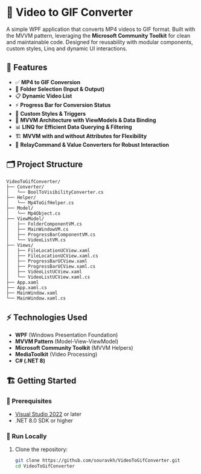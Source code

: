 # 🎥 Video to GIF Converter
A simple WPF application that converts MP4 videos to GIF format. Built with the MVVM pattern, leveraging the **Microsoft Community Toolkit** for clean and maintainable code. Designed for reusability with modular components, custom styles, Linq and dynamic UI interactions.

## 🚀 Features
- ✅ **MP4 to GIF Conversion**  
- 📂 **Folder Selection (Input & Output)**  
- 📋 **Dynamic Video List**  
- ⚡ **Progress Bar for Conversion Status**  
- 🎨 **Custom Styles & Triggers**  
- 🔄 **MVVM Architecture with ViewModels & Data Binding**  
- 📊 **LINQ for Efficient Data Querying & Filtering**  
- 🏗️ **MVVM with and without Attributes for Flexibility**  
- 🔗 **RelayCommand & Value Converters for Robust Interaction**
 

## 🗂️ Project Structure  
```
VideoToGifConverter/
├── Converter/
│   └── BoolToVisibilityConverter.cs
├── Helper/
│   └── Mp4ToGifHelper.cs
├── Model/
│   └── Mp4Object.cs
├── ViewModel/
│   ├── FolderComponentVM.cs
│   ├── MainWindowVM.cs
│   ├── ProgressBarComponentVM.cs
│   └── VideoListVM.cs
├── Views/
│   ├── FileLocationUCView.xaml
│   ├── FileLocationUCView.xaml.cs
│   ├── ProgressBarUCView.xaml
│   ├── ProgressBarUCView.xaml.cs
│   ├── VideoListUCView.xaml
│   └── VideoListUCView.xaml.cs
├── App.xaml
├── App.xaml.cs
├── MainWindow.xaml
└── MainWindow.xaml.cs
```


## ⚡ Technologies Used
- **WPF** (Windows Presentation Foundation)  
- **MVVM Pattern** (Model-View-ViewModel)  
- **Microsoft Community Toolkit** (MVVM Helpers)  
- **MediaToolkit** (Video Processing)  
- **C# (.NET 8)**  

## 🏗️ Getting Started

### 🔧 Prerequisites
- [Visual Studio 2022](https://visualstudio.microsoft.com/vs/) or later  
- .NET 8.0 SDK or higher

### 🚀 Run Locally
1. Clone the repository:  
   ```bash
   git clone https://github.com/souravkh/VideoToGifConverter.git
   cd VideoToGifConverter
